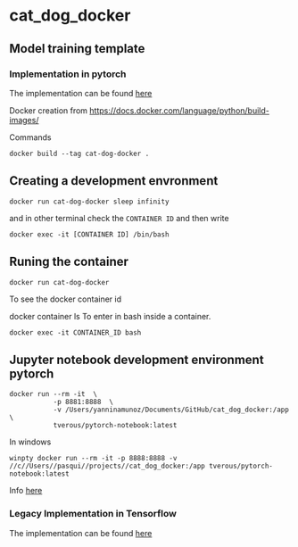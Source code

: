 # cat_dog_docker

## Model training template

### Implementation in pytorch
The implementation can be found [here](https://pytorch.org/tutorials/beginner/transfer_learning_tutorial.html)


Docker creation from https://docs.docker.com/language/python/build-images/

Commands
```
docker build --tag cat-dog-docker .
```
## Creating a development envronment
```
docker run cat-dog-docker sleep infinity
```
and in other terminal check the `CONTAINER ID` and then write
```
docker exec -it [CONTAINER ID] /bin/bash
```


## Runing the container 

```
docker run cat-dog-docker
```


To see the docker container id

docker container ls 
To enter in bash inside a container.
```
docker exec -it CONTAINER_ID bash
```

## Jupyter notebook development environment pytorch
```
docker run --rm -it  \
           -p 8881:8888  \
           -v /Users/yanninamunoz/Documents/GitHub/cat_dog_docker:/app \
           tverous/pytorch-notebook:latest
```

In windows
```
winpty docker run --rm -it -p 8888:8888 -v //c//Users//pasqui//projects//cat_dog_docker:/app tverous/pytorch-notebook:latest
```

Info [here](https://stackoverflow.com/questions/48623005/docker-error-the-input-device-is-not-a-tty-if-you-are-using-mintty-try-prefi)

### Legacy Implementation in Tensorflow
The implementation can be found [here](https://colab.research.google.com/github/tensorflow/docs/blob/master/site/en/tutorials/images/transfer_learning.ipynb?force_kitty_mode=1&force_corgi_mode=1#scrollTo=Q9pFlFWgBKgH)
